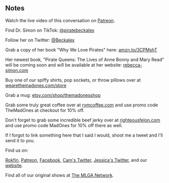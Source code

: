 ## Notes

Watch the live video of this conversation on [Patreon](https://www.patreon.com/posts/episode-117-dead-58541495).

Find Dr. Simon on TikTok: [@piratebeckalex](https://vm.tiktok.com/ZM8xr28X9/)

Follow her on Twitter: [@Beckalex](https://twitter.com/Beckalex)

Grab a copy of her book "Why We Love Pirates" here: [amzn.to/3CPMshT](https://amzn.to/3CPMshT)

Her newest book, "Pirate Queens: The Lives of Anne Bonny and Mary Read" will be coming soon and will be available at her website: [rebecca-simon.com](https://rebecca-simon.com/)

Buy one of our spiffy shirts, pop sockets, or throw pillows over at [wearethemadones.com/store](https://wearethemadones.com/store)

Grab a mug: [etsy.com/shop/themadonesshop](https://www.etsy.com/shop/themadonesshop/)

Grab some truly great coffee over at [rymcoffee.com](http://rymcoffee.com) and use promo code TheMadOnes at checkout for 10% off.

Don't forget to grab some incredible beef jerky over at [righteousfelon.com](https://www.righteousfelon.com/) and use promo code MadOnes for 10% off there as well.

If I forgot to link something here that I said I would, shoot me a tweet and I'll send it to you.

Find us on:

[Rokfin](https://rokfin.com/TheMadOnes), [Patreon](https://patreon.com/TheMadOnes), [Facebook](https://www.facebook.com/WeAreTheMad/), [Cam's Twitter](https://twitter.com/CamHarless), [Jessica's Twitter](https://twitter.com/soupcanarchist), and our [website](http://wearethemad.com).

Find all of our original shows at [The MLGA Network](https://mlganetwork.com).
